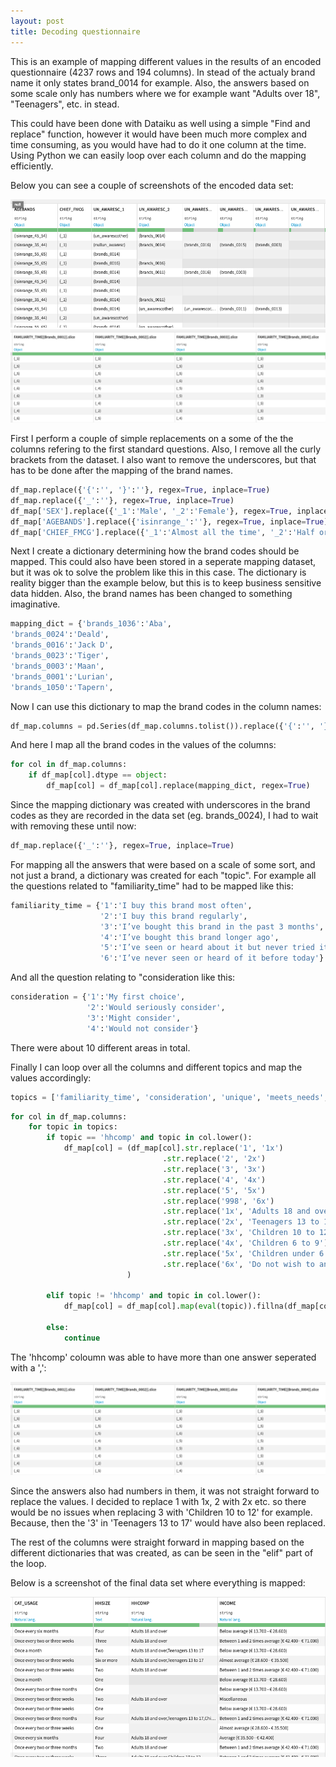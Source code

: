 ```yaml
---
layout: post
title: Decoding questionnaire
---
```

<!--<img src="/images/fulls/01.jpg" class="fit image">-->
This is an example of mapping different values in the results of an encoded questionnaire (4237 rows and 194 columns). In stead of the actualy brand name it only states brand_0014 for example. Also, the answers based on some scale only has numbers where we for example want "Adults over 18", "Teenagers", etc. in stead.

This could have been done with Dataiku as well using a simple "Find and replace" function, however it would have been much more complex and time consuming, as you would have had to do it one column at the time.
Using Python we can easily loop over each column and do the mapping efficiently.

Below you can see a couple of screenshots of the encoded data set:

![png](/images/Mapping-with-Regex/before1.png)
![png](/images/Mapping-with-Regex/before2.png)

First I perform a couple of simple replacements on a some of the the columns refering to the first standard questions.
Also, I remove all the curly brackets from the dataset. I also want to remove the underscores, but that has to be done after the mapping of the brand names.

```python
df_map.replace({'{':'', '}':''}, regex=True, inplace=True)
df_map.replace({'_':''}, regex=True, inplace=True)
df_map['SEX'].replace({'_1':'Male', '_2':'Female'}, regex=True, inplace=True)
df_map['AGEBANDS'].replace({'isinrange_':''}, regex=True, inplace=True)
df_map['CHIEF_FMCG'].replace({'_1':'Almost all the time', '_2':'Half or more than half the time'}, regex=True, inplace=True)
```

Next I create a dictionary determining how the brand codes should be mapped. This could also have been stored in a seperate mapping dataset, but it was ok to solve the problem like this in this case.
The dictionary is reality bigger than the example below, but this is to keep business sensitive data hidden. Also, the brand names has been changed to something imaginative.

```python
mapping_dict = {'brands_1036':'Aba',
'brands_0024':'Deald',
'brands_0016':'Jack D',
'brands_0023':'Tiger',
'brands_0003':'Maan',
'brands_0001':'Lurian',
'brands_1050':'Tapern',
```

Now I can use this dictionary to map the brand codes in the column names:

```python
df_map.columns = pd.Series(df_map.columns.tolist()).replace({'{':'', '}':'','Brands':'brands', '.slice':''}, regex=True).replace(mapping_dict, regex=True)
```

And here I map all the brand codes in the values of the columns:

```python
for col in df_map.columns:
    if df_map[col].dtype == object:
        df_map[col] = df_map[col].replace(mapping_dict, regex=True)
```

Since the mapping dictionary was created with underscores in the brand codes as they are recorded in the data set (eg. brands_0024), I had to wait with removing these until now:

```python
df_map.replace({'_':''}, regex=True, inplace=True)
```

For mapping all the answers that were based on a scale of some sort, and not just a brand, a dictionary was created for each "topic". For example all the questions related to "familiarity_time" had to be mapped like this:

```python
familiarity_time = {'1':'I buy this brand most often',
                    '2':'I buy this brand regularly',
                    '3':'I’ve bought this brand in the past 3 months',
                    '4':'I’ve bought this brand longer ago',
                    '5':'I’ve seen or heard about it but never tried it',
                    '6':'I’ve never seen or heard of it before today'}
```
And all the question relating to "consideration like this:

```python
consideration = {'1':'My first choice',
                 '2':'Would seriously consider',
                 '3':'Might consider',
                 '4':'Would not consider'}
```
There were about 10 different areas in total.

Finally I can loop over all the columns and different topics and map the values accordingly:

```python
topics = ['familiarity_time', 'consideration', 'unique', 'meets_needs', 'innovative', 'esteem', 'priceworth', 'tbca', 'hhsize', 'income', 'region', 'chief', 'cat_usage', 'hhcomp']
```

```python
for col in df_map.columns:
    for topic in topics:
        if topic == 'hhcomp' and topic in col.lower():
            df_map[col] = (df_map[col].str.replace('1', '1x')
                                  .str.replace('2', '2x')
                                  .str.replace('3', '3x')
                                  .str.replace('4', '4x')
                                  .str.replace('5', '5x')
                                  .str.replace('998', '6x')
                                  .str.replace('1x', 'Adults 18 and over')
                                  .str.replace('2x', 'Teenagers 13 to 17')
                                  .str.replace('3x', 'Children 10 to 12')
                                  .str.replace('4x', 'Children 6 to 9')
                                  .str.replace('5x', 'Children under 6')
                                  .str.replace('6x', 'Do not wish to answer')
                          )
        
        elif topic != 'hhcomp' and topic in col.lower():
            df_map[col] = df_map[col].map(eval(topic)).fillna(df_map[col])
        
        else:
            continue
```

The 'hhcomp' coloumn was able to have more than one answer seperated with a ',':

![png](/images/Mapping-with-Regex/before2.png)

Since the answers also had numbers in them, it was not straight forward to replace the values. I decided to replace 1 with 1x, 2 with 2x etc. so there would be no issues when replacing 3 with 'Children 10 to 12' for example. Because, then the '3' in 'Teenagers 13 to 17' would have also been replaced.

The rest of the columns were straight forward in mapping based on the different dictionaries that was created, as can be seen in the "elif" part of the loop.

Below is a screenshot of the final data set where everything is mapped:

![png](/images/Mapping-with-Regex/after1.png)